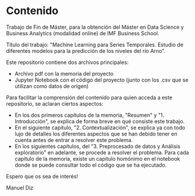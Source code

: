 # Contenido

Trabajo de Fin de Máster, para la obtención del Máster en Data Science y Business Analytics (modalidad online) de IMF Business School.

Título del trabajo: "Machine Learning para Series Temporales. Estudio de diferentes modelos para la predicción de los niveles del río Arno".

Este repositorio contiene dos archivos principales:
- Archivo pdf con la memoria del proyecto
- Jupyter Notebook con el código del proyecto (junto con los .csv que se utilizan como datos de origen)

Para facilitar la comprensión del contenido para quien acceda a este repositorio, se aclaran ciertos aspectos:
- En los dos primeros capítulos de la memoria, "Resumen" y "1. Introducción", se explica de forma breve en qué consiste este trabajo.
- En el siguiente capítulo, "2. Contextualización", se explica ya con todo lujo de detalles los diferentes aspectos que se han debido tener en cuenta antes de entrar a resolver este problema.
- En los siguientes capítulos, del "3. Preprocesado de datos y Análisis exploratorio" en adelante, se procede a resolver el problema. Para cada capítulo de la memoria, existe un capítulo homónimo en el notebook donde se puede consultar todo el código que se ha ejecutado.

Espero que os sea de interés!

Manuel Diz
